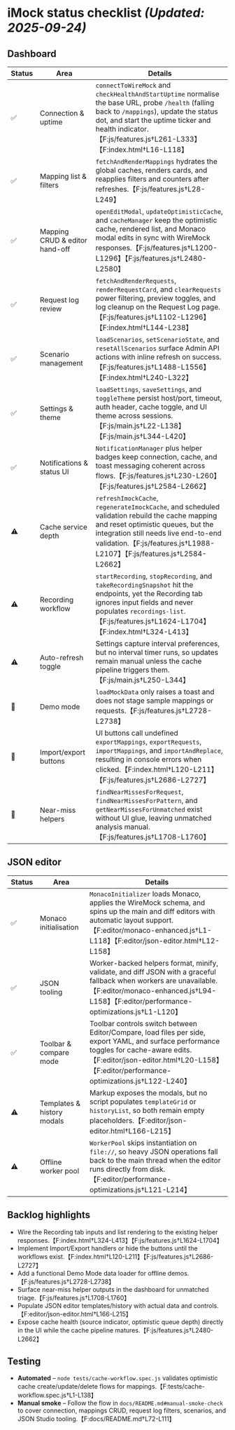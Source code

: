 # iMock status checklist *(Updated: 2025-09-24)*

## Dashboard
| Status | Area | Details |
| --- | --- | --- |
| ✅ | Connection & uptime | `connectToWireMock` and `checkHealthAndStartUptime` normalise the base URL, probe `/health` (falling back to `/mappings`), update the status dot, and start the uptime ticker and health indicator.【F:js/features.js†L261-L333】【F:index.html†L16-L118】 |
| ✅ | Mapping list & filters | `fetchAndRenderMappings` hydrates the global caches, renders cards, and reapplies filters and counters after refreshes.【F:js/features.js†L28-L249】 |
| ✅ | Mapping CRUD & editor hand-off | `openEditModal`, `updateOptimisticCache`, and `cacheManager` keep the optimistic cache, rendered list, and Monaco modal edits in sync with WireMock responses.【F:js/features.js†L1200-L1296】【F:js/features.js†L2480-L2580】 |
| ✅ | Request log review | `fetchAndRenderRequests`, `renderRequestCard`, and `clearRequests` power filtering, preview toggles, and log cleanup on the Request Log page.【F:js/features.js†L1102-L1296】【F:index.html†L144-L238】 |
| ✅ | Scenario management | `loadScenarios`, `setScenarioState`, and `resetAllScenarios` surface Admin API actions with inline refresh on success.【F:js/features.js†L1488-L1556】【F:index.html†L240-L322】 |
| ✅ | Settings & theme | `loadSettings`, `saveSettings`, and `toggleTheme` persist host/port, timeout, auth header, cache toggle, and UI theme across sessions.【F:js/main.js†L22-L138】【F:js/main.js†L344-L420】 |
| ✅ | Notifications & status UI | `NotificationManager` plus helper badges keep connection, cache, and toast messaging coherent across flows.【F:js/features.js†L230-L260】【F:js/features.js†L2584-L2662】 |
| ⚠️ | Cache service depth | `refreshImockCache`, `regenerateImockCache`, and scheduled validation rebuild the cache mapping and reset optimistic queues, but the integration still needs live end-to-end validation.【F:js/features.js†L1988-L2107】【F:js/features.js†L2584-L2662】 |
| ⚠️ | Recording workflow | `startRecording`, `stopRecording`, and `takeRecordingSnapshot` hit the endpoints, yet the Recording tab ignores input fields and never populates `recordings-list`.【F:js/features.js†L1624-L1704】【F:index.html†L324-L413】 |
| ⚠️ | Auto-refresh toggle | Settings capture interval preferences, but no interval timer runs, so updates remain manual unless the cache pipeline triggers them.【F:js/main.js†L250-L344】 |
| 🚧 | Demo mode | `loadMockData` only raises a toast and does not stage sample mappings or requests.【F:js/features.js†L2728-L2738】 |
| 🚧 | Import/export buttons | UI buttons call undefined `exportMappings`, `exportRequests`, `importMappings`, and `importAndReplace`, resulting in console errors when clicked.【F:index.html†L120-L211】【F:js/features.js†L2686-L2727】 |
| 🚧 | Near-miss helpers | `findNearMissesForRequest`, `findNearMissesForPattern`, and `getNearMissesForUnmatched` exist without UI glue, leaving unmatched analysis manual.【F:js/features.js†L1708-L1760】 |

## JSON editor
| Status | Area | Details |
| --- | --- | --- |
| ✅ | Monaco initialisation | `MonacoInitializer` loads Monaco, applies the WireMock schema, and spins up the main and diff editors with automatic layout support.【F:editor/monaco-enhanced.js†L1-L118】【F:editor/json-editor.html†L12-L158】 |
| ✅ | JSON tooling | Worker-backed helpers format, minify, validate, and diff JSON with a graceful fallback when workers are unavailable.【F:editor/monaco-enhanced.js†L94-L158】【F:editor/performance-optimizations.js†L1-L120】 |
| ✅ | Toolbar & compare mode | Toolbar controls switch between Editor/Compare, load files per side, export YAML, and surface performance toggles for cache-aware edits.【F:editor/json-editor.html†L20-L158】【F:editor/performance-optimizations.js†L122-L240】 |
| ⚠️ | Templates & history modals | Markup exposes the modals, but no script populates `templateGrid` or `historyList`, so both remain empty placeholders.【F:editor/json-editor.html†L166-L215】 |
| ⚠️ | Offline worker pool | `WorkerPool` skips instantiation on `file://`, so heavy JSON operations fall back to the main thread when the editor runs directly from disk.【F:editor/performance-optimizations.js†L121-L214】 |

## Backlog highlights
- Wire the Recording tab inputs and list rendering to the existing helper responses.【F:index.html†L324-L413】【F:js/features.js†L1624-L1704】
- Implement Import/Export handlers or hide the buttons until the workflows exist.【F:index.html†L120-L211】【F:js/features.js†L2686-L2727】
- Add a functional Demo Mode data loader for offline demos.【F:js/features.js†L2728-L2738】
- Surface near-miss helper outputs in the dashboard for unmatched triage.【F:js/features.js†L1708-L1760】
- Populate JSON editor templates/history with actual data and controls.【F:editor/json-editor.html†L166-L215】
- Expose cache health (source indicator, optimistic queue depth) directly in the UI while the cache pipeline matures.【F:js/features.js†L2480-L2662】

## Testing
- **Automated** – `node tests/cache-workflow.spec.js` validates optimistic cache create/update/delete flows for mappings.【F:tests/cache-workflow.spec.js†L1-L138】
- **Manual smoke** – Follow the flow in `docs/README.md#manual-smoke-check` to cover connection, mappings CRUD, request log filters, scenarios, and JSON Studio tooling.【F:docs/README.md†L72-L111】

